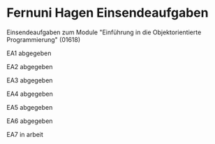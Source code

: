 # Fernuni Hagen Einsendeaufgaben
Einsendeaufgaben zum Module "Einführung in die Objektorientierte Programmierung" (01618)

EA1 abgegeben

EA2 abgegeben

EA3 abgegeben

EA4 abgegeben

EA5 abgegeben

EA6 abgegeben

EA7 in arbeit
